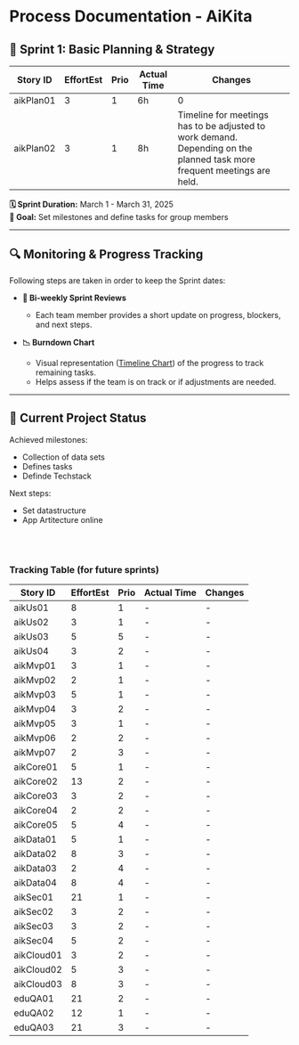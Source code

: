 # Process Documentation - AiKita

## 🏃 Sprint 1: Basic Planning & Strategy
| Story ID  | EffortEst | Prio | Actual Time | Changes |
|-----------|-----------|------|-------------|---------|
| aikPlan01 | 3         | 1    | 6h          | 0       |
| aikPlan02 | 3         | 1    | 8h          | Timeline for meetings has to be adjusted to work demand. Depending on the planned task more frequent meetings are held. |

**🗓 Sprint Duration:** March 1 - March 31, 2025  
**🎯 Goal:** Set milestones and define tasks for group members  

---

## 🔍 Monitoring & Progress Tracking  
Following steps are taken in order to keep the Sprint dates:  
- **📅 Bi-weekly Sprint Reviews**  
  - Each team member provides a short update on progress, blockers, and next steps. 

- **📉 Burndown Chart**  
  - Visual representation ([Timeline Chart](https://github.com/riosarah/AiKita.Planning/blob/main/README.md))  of the progress to track remaining tasks.  
  - Helps assess if the team is on track or if adjustments are needed. 

---

## 📌 Current Project Status  
Achieved milestones:  
- Collection of data sets  
- Defines tasks  
- Definde Techstack  

Next steps:  
- Set datastructure  
- App Artitecture online
 

</br></br>
### Tracking Table (for future sprints)
| Story ID  | EffortEst | Prio | Actual Time | Changes |
|-----------|-----------|------|-------------|---------|
| aikUs01   | 8         | 1    | -           | -       |
| aikUs02   | 3         | 1    | -           | -       |
| aikUs03   | 5         | 5    | -           | -       |
| aikUs04   | 3         | 2    | -           | -       |
| aikMvp01  | 3         | 1    | -           | -       |
| aikMvp02  | 2         | 1    | -           | -       |
| aikMvp03  | 5         | 1    | -           | -       |
| aikMvp04  | 3         | 2    | -           | -       |
| aikMvp05  | 3         | 1    | -           | -       |
| aikMvp06  | 2         | 2    | -           | -       |
| aikMvp07  | 2         | 3    | -           | -       |
| aikCore01 | 5         | 1    | -           | -       |
| aikCore02 | 13         | 2    | -           | -       |
| aikCore03 | 3         | 2    | -           | -       |
| aikCore04 | 2         | 2    | -           | -       |
| aikCore05 | 5         | 4    | -           | -       |
| aikData01 | 5         | 1    | -           | -       |
| aikData02 | 8         | 3    | -           | -       |
| aikData03 | 2         | 4    | -           | -       |
| aikData04 | 8         | 4    | -           | -       |
| aikSec01  | 21         | 1    | -           | -       |
| aikSec02  | 3         | 2    | -           | -       |
| aikSec03  | 3         | 2    | -           | -       |
| aikSec04  | 5         | 2    | -           | -       |
| aikCloud01| 3         | 2    | -           | -       |
| aikCloud02| 5         | 3    | -           | -       |
| aikCloud03| 8         | 3    | -           | -       |
| eduQA01   | 21        | 2    | -           | -       |
| eduQA02   | 12        | 1    | -           | -       |
| eduQA03   | 21         | 3    | -           | -       |
